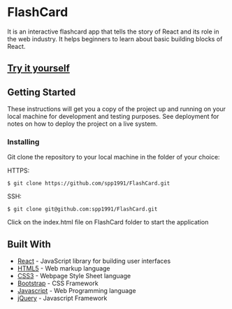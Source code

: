 # FlashCard
It is an interactive flashcard app that tells the story of React and its role in the web industry. It helps beginners to learn about basic building blocks of React. 

## [Try it yourself](https://sunny-flashcard.netlify.com/)


## Getting Started

These instructions will get you a copy of the project up and running on your local machine for development and testing purposes. See deployment for notes on how to deploy the project on a live system.

### Installing

Git clone the repository to your local machine in the folder of your choice:

HTTPS:
```
$ git clone https://github.com/spp1991/FlashCard.git
```

SSH:

```
$ git clone git@github.com:spp1991/FlashCard.git
```

Click on the index.html file on FlashCard folder to start the application

## Built With

* [React](https://reactjs.org/) - JavaScript library for building user interfaces
* [HTML5](https://en.wikipedia.org/wiki/HTML5) - Web markup language
* [CSS3](http://www.css3.info/) - Webpage Style Sheet language
* [Bootstrap](https://getbootstrap.com/) - CSS Framework
* [Javascript](https://www.javascript.com/) - Web Programming language
* [jQuery](https://jquery.com/) - Javascript Framework
